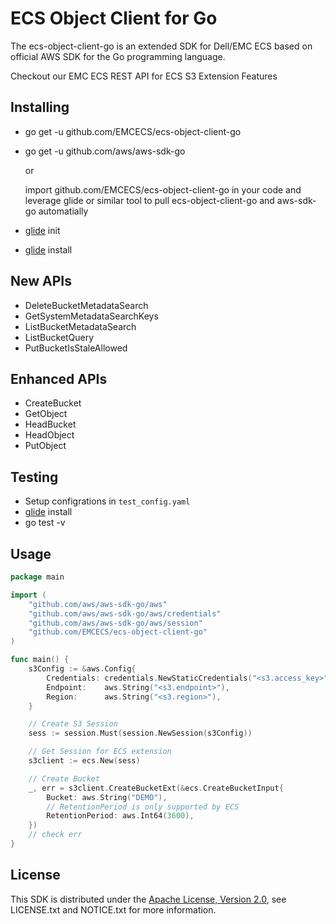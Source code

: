 # ECS Object Client for Go

The ecs-object-client-go is an extended SDK for Dell/EMC ECS based on official AWS SDK for the Go programming language.

Checkout our EMC ECS REST API for ECS S3 Extension Features

## Installing

* go get -u github.com/EMCECS/ecs-object-client-go
* go get -u github.com/aws/aws-sdk-go

  or

  import github.com/EMCECS/ecs-object-client-go in your code and leverage glide or similar tool to pull ecs-object-client-go and
	aws-sdk-go automatially
* [glide](https://github.com/Masterminds/glide) init
* [glide](https://github.com/Masterminds/glide) install


## New APIs

* DeleteBucketMetadataSearch
* GetSystemMetadataSearchKeys
* ListBucketMetadataSearch
* ListBucketQuery
* PutBucketIsStaleAllowed

## Enhanced APIs

* CreateBucket
* GetObject
* HeadBucket
* HeadObject
* PutObject

## Testing

* Setup configrations in `test_config.yaml`
* [glide](https://github.com/Masterminds/glide) install
* go test -v

## Usage

```go
package main

import (
    "github.com/aws/aws-sdk-go/aws"
    "github.com/aws/aws-sdk-go/aws/credentials"
    "github.com/aws/aws-sdk-go/aws/session"
    "github.com/EMCECS/ecs-object-client-go"
)

func main() {
    s3Config := &aws.Config{
        Credentials: credentials.NewStaticCredentials("<s3.access_key>", "<s3.secret_key>", ""),
        Endpoint:    aws.String("<s3.endpoint>"),
        Region:      aws.String("<s3.region>"),
    }

    // Create S3 Session
    sess := session.Must(session.NewSession(s3Config))

    // Get Session for ECS extension
    s3client := ecs.New(sess)

    // Create Bucket
    _, err = s3client.CreateBucketExt(&ecs.CreateBucketInput{
        Bucket: aws.String("DEMO"),
        // RetentionPeriod is only supported by ECS
        RetentionPeriod: aws.Int64(3600),
    })
    // check err
}
```

## License

This SDK is distributed under the
[Apache License, Version 2.0](http://www.apache.org/licenses/LICENSE-2.0),
see LICENSE.txt and NOTICE.txt for more information.
